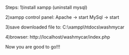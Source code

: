 Steps:
  1)install xampp (uninstall mysql)
  
  2)xampp control panel:
    Apache -> start
    MySql -> start  
    
  3)save downloaded file to:
    C:\xampp\htdocs\washmycar
  
  4)browser:
    http://localhost/washmycar/index.php

  Now you are good to go!!!
    
    
